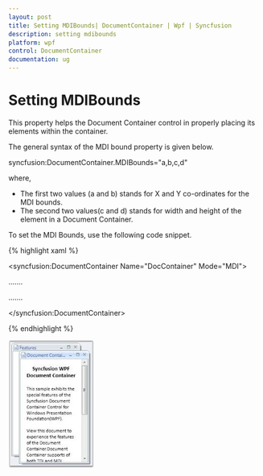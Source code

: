 ```yaml
---
layout: post
title: Setting MDIBounds| DocumentContainer | Wpf | Syncfusion
description: setting mdibounds
platform: wpf
control: DocumentContainer
documentation: ug
---
```


# Setting MDIBounds

This property helps the Document Container control in properly placing its elements within the container.

The general syntax of the MDI bound property is given below.



syncfusion:DocumentContainer.MDIBounds="a,b,c,d"



where, 

* The first two values (a and b) stands for X and Y co-ordinates for the MDI bounds. 
* The second two values(c and d) stands for width and height of the element in a Document Container.

To set the MDI Bounds, use the following code snippet.



{% highlight xaml %}



<!-- Adding Document Container -->

<syncfusion:DocumentContainer Name="DocContainer"  Mode="MDI">

<FlowDocumentScrollViewer syncfusion:DocumentContainer.MDIBounds="0,0,200,300">

</FlowDocumentScrollViewer>

…....

…....

</syncfusion:DocumentContainer>

{% endhighlight %}

![](Setting-MDIBounds_images/Setting-MDIBounds_img1.jpeg)



